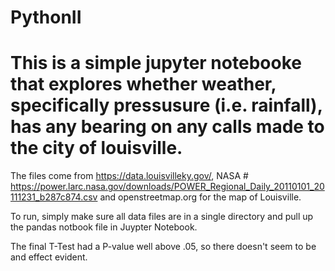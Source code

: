 # PythonII

#  This is a simple jupyter notebooke that explores whether weather, specifically pressusure (i.e. rainfall), has any bearing on any calls made to the city of louisville.   


The files come from https://data.louisvilleky.gov/, NASA # https://power.larc.nasa.gov/downloads/POWER_Regional_Daily_20110101_20111231_b287c874.csv and openstreetmap.org for the map of Louisville. 

To run, simply make sure all data files are in a single directory and pull up the pandas notbook file in Juypter Notebook. 

The final T-Test had a P-value well above .05, so there doesn't seem to be and effect evident. 
